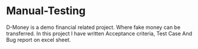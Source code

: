 # Manual-Testing
D-Money is a demo financial related project. Where fake money can be transferred. In this project I have written Acceptance criteria, Test Case And Bug report on excel sheet. 
